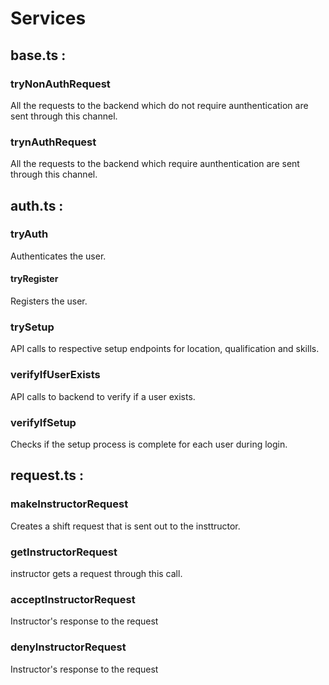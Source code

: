 # Services

## base.ts :

### tryNonAuthRequest
All the requests to the backend which do not require aunthentication are sent through this channel.

### trynAuthRequest
All the requests to the backend which require aunthentication are sent through this channel.


## auth.ts :

### tryAuth
Authenticates the user.

#### tryRegister
Registers the user.

### trySetup
API calls to respective setup endpoints for location, qualification and skills.

### verifyIfUserExists
API calls to backend to verify if a user exists.

### verifyIfSetup
Checks if the setup process is complete for each user during login.



## request.ts :

### makeInstructorRequest
Creates a shift request that is sent out to the insttructor.

### getInstructorRequest
instructor gets a request through this call.

### acceptInstructorRequest
Instructor's response to the request

### denyInstructorRequest
Instructor's response to the request